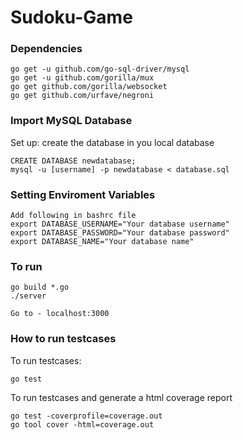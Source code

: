 # Sudoku-Game

### Dependencies
```
go get -u github.com/go-sql-driver/mysql
go get -u github.com/gorilla/mux
go get github.com/gorilla/websocket
go get github.com/urfave/negroni
```

### Import MySQL Database
Set up: create the database in you local database
```
CREATE DATABASE newdatabase;
mysql -u [username] -p newdatabase < database.sql
```
### Setting Enviroment Variables

```
Add following in bashrc file
export DATABASE_USERNAME="Your database username"
export DATABASE_PASSWORD="Your database password"
export DATABASE_NAME="Your database name"
```

### To run
```
go build *.go
./server

Go to - localhost:3000
```

### How to run testcases
To run testcases:
```
go test
```

To run testcases and generate a html coverage report
```
go test -coverprofile=coverage.out
go tool cover -html=coverage.out
```

